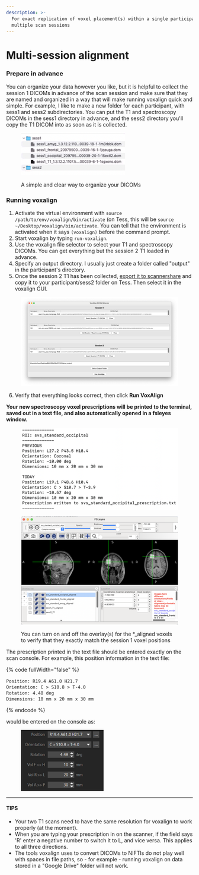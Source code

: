 ```yaml
---
description: >-
  For exact replication of voxel placement(s) within a single participant across
  multiple scan sessions
---
```


# Multi-session alignment

### Prepare in advance

You can organize your data however you like, but it is helpful to collect the session 1 DICOMs in advance of the scan session and make sure that they are named and organized in a way that will make running voxalign quick and simple. For example, I like to make a new folder for each participant, with sess1 and sess2 subdirectories. You can put the T1 and spectroscopy DICOMs in the sess1 directory in advance, and the sess2 directory you'll copy the T1 DICOM into as soon as it is collected.

<figure><img src="../../.gitbook/assets/Screenshot 2024-11-22 at 9.10.45 PM.png" alt="" width="281"><figcaption><p>A simple and clear way to organize your DICOMs</p></figcaption></figure>

### Running voxalign

1. Activate the virtual environment with `source /path/to/env/voxalign/bin/activate` (on Tess, this will be `source ~/Desktop/voxalign/bin/activate`. You can tell that the environment is activated when it says `(voxalign)` before the command prompt.&#x20;
2. Start voxalign by typing `run-voxalign`.
3. Use the voxalign file selector to select your T1 and spectroscopy DICOMs. You can get everything but the session 2 T1 loaded in advance.
4. Specify an output directory. I usually just create a folder called "output" in the participant's directory.&#x20;
5. Once the session 2 T1 has been collected, [export it to scannershare](../../mrf-guides/exporting-data-via-scannershare.md) and copy it to your participant/sess2 folder on Tess. Then select it in the voxalign GUI.

<figure><img src="../../.gitbook/assets/voxalign_gui (1).png" alt=""><figcaption></figcaption></figure>

6. Verify that everything looks correct, then click **Run VoxAlign**



**Your new spectroscopy voxel prescriptions will be printed to the terminal, saved out in a text file, and also automatically opened in a fsleyes window.**&#x20;

<figure><img src="../../.gitbook/assets/Screenshot 2024-11-22 at 9.28.07 PM.png" alt="" width="563"><figcaption></figcaption></figure>

<figure><img src="../../.gitbook/assets/fsleyes_window.png" alt=""><figcaption><p>You can turn on and off the overlay(s) for the *_aligned voxels to verify that they exactly match the session 1 voxel positions</p></figcaption></figure>

The prescription printed in the text file should be entered exactly on the scan console. For example, this position information in the text file:

{% code fullWidth="false" %}
```
Position: R19.4 A61.0 H21.7
Orientation: C > S10.8 > T-4.0
Rotation: 4.48 deg
Dimensions: 10 mm x 20 mm x 30 mm
```
{% endcode %}

would be entered on the console as:

<div align="left"><figure><img src="../../.gitbook/assets/unknown.png" alt=""><figcaption></figcaption></figure></div>

***

#### TIPS

* Your two T1 scans need to have the same resolution for voxalign to work properly (at the moment).
* When you are typing your prescription in on the scanner, if the field says 'R' enter a negative number to switch it to L, and vice versa. This applies to all three directions.
* The tools voxalign uses to convert DICOMs to NIFTIs do not play well with spaces in file paths, so - for example - running voxalign on data stored in a "Google Drive" folder will not work.
